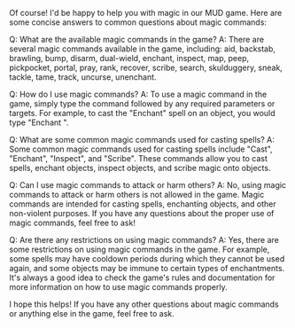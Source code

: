 Of course! I'd be happy to help you with magic in our MUD game. Here are some concise answers to common questions about magic commands:

Q: What are the available magic commands in the game?
A: There are several magic commands available in the game, including: aid, backstab, brawling, bump, disarm, dual-wield, enchant, inspect, map, peep, pickpocket, portal, pray, rank, recover, scribe, search, skulduggery, sneak, tackle, tame, track, uncurse, unenchant.

Q: How do I use magic commands?
A: To use a magic command in the game, simply type the command followed by any required parameters or targets. For example, to cast the "Enchant" spell on an object, you would type "Enchant <object>".

Q: What are some common magic commands used for casting spells?
A: Some common magic commands used for casting spells include "Cast", "Enchant", "Inspect", and "Scribe". These commands allow you to cast spells, enchant objects, inspect objects, and scribe magic onto objects.

Q: Can I use magic commands to attack or harm others?
A: No, using magic commands to attack or harm others is not allowed in the game. Magic commands are intended for casting spells, enchanting objects, and other non-violent purposes. If you have any questions about the proper use of magic commands, feel free to ask!

Q: Are there any restrictions on using magic commands?
A: Yes, there are some restrictions on using magic commands in the game. For example, some spells may have cooldown periods during which they cannot be used again, and some objects may be immune to certain types of enchantments. It's always a good idea to check the game's rules and documentation for more information on how to use magic commands properly.

I hope this helps! If you have any other questions about magic commands or anything else in the game, feel free to ask.